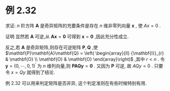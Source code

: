 # 例 2.32
求证: $n$ 阶方阵 $\mathbf{A}$ 是奇异矩阵的充要条件是存在 $n$ 维非零列向量 $\mathbf{x}$ , 使 ${Ax} = 0$ .

证明 显然若 $\mathbf{A}$ 可逆,从 $\mathbf{A}\mathbf{x} = \mathbf{0}$ 可得到 $\mathbf{x} = \mathbf{0}$ ,因此充分性成立.

反之,若 $\mathbf{A}$ 是奇异矩阵,则存在可逆矩阵 $\mathbf{P},\mathbf{Q}$ ,使 $\mathbf{P}\mathbf{A}\mathbf{Q} = \left( \begin{array}{ll} {\mathbf{I}}_{r} & \mathbf{O} \\ \mathbf{O} & \mathbf{O} \end{array}\right)$ ,其中 $r < n$ . 令 $\mathbf{y} = {\left( 0,\cdots ,0,1\right) }^{\prime }$ 为 $n$ 维列向量,则 $\mathbf{P}\mathbf{A}\mathbf{Q}\mathbf{y} = \mathbf{0}$ . 又因为 $\mathbf{P}$ 可逆, 故 ${AQy} = 0$ . 只要令 $x = {Qy}$ 就得到了结论.

例 2.32 可以用来判定矩阵是否非异, 这个判定准则在有些时候特别有用.
